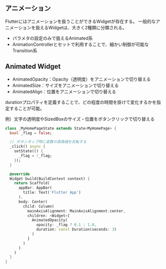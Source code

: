 ## アニメーション
Flutterにはアニメーションを扱うことができるWidgetが存在する。
一般的なアニメーションを扱えるWidgetは、大きく2種類に分類される。

- パラメタの設定のみで扱えるAnimated系
- AnimationControllerとセットで利用することで、細かい制御が可能なTransition系

## Animated Widget

- AnimatedOpacity：Opacity（透明度）をアニメーションで切り替える
- AnimatedSize：サイズをアニメーションで切り替える
- AnimatedAlign：位置をアニメーションで切り替える

durationプロパティを定義することで、どの程度の時間を掛けて変化するかを指定することが可能。

例）文字の透明度やSizedBoxのサイズ・位置をボタンクリックで切り替える

```dart
class _MyHomePageState extends State<MyHomePage> {
  bool _flag = false;

  // ボタンタップ時に変数の真偽値を反転する
  _click() async {
    setState(() {
      _flag = !_flag;
    });
  }

  @override
  Widget build(BuildContext context) {
    return Scaffold(
      appBar: AppBar(
        title: Text('Flutter App')
      ),
      body: Center(
        child: Column(
          mainAxisAlignment: MainAxisAlignment.center,
          children: <Widget>[
            AnimatedOpacity(
              opacity: _flag ? 0.1 : 1.0,
              duration: const Duration(seconds: 3)
            )
          ]
        )
      )
    )
  }
}
```

